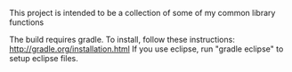 This project is intended to be a collection of some of my common library functions

The build requires gradle.  To install, follow these instructions: http://gradle.org/installation.html
If you use eclipse, run "gradle eclipse" to setup eclipse files.
